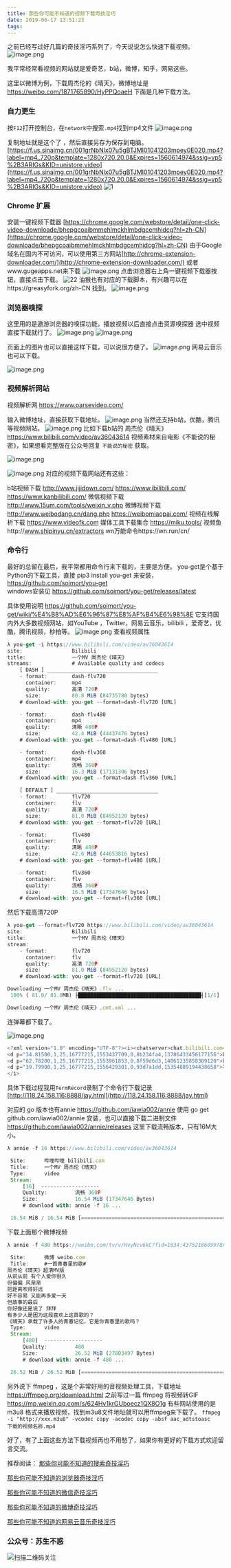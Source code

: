 ```yaml
---
title: 那些你可能不知道的视频下载奇技淫巧
date: 2019-06-17 13:51:23
tags:
---
```

之前已经写过好几篇的奇技淫巧系列了，今天说说怎么快速下载视频。
![image.png](https://upload-images.jianshu.io/upload_images/17817191-d5aa2f3408a6a60a.png?imageMogr2/auto-orient/strip%7CimageView2/2/w/1240)

我平常经常看视频的网站就是爱奇艺，b站，微博，知乎，网易这些。

这里以微博为例，下载周杰伦的《晴天》，微博地址是 https://weibo.com/1871765890/HyPPQoaeH
下面是几种下载方法。

### 自力更生
按`F12`打开控制台，在`network`中搜索`.mp4`找到mp4文件
![image.png](https://upload-images.jianshu.io/upload_images/17817191-b047e9bbdc10b590.png?imageMogr2/auto-orient/strip%7CimageView2/2/w/1240)

复制地址就是这个了 ，然后直接另存为保存到电脑。[https://f.us.sinaimg.cn/001grNbNlx07u5gBTJMI01041203mpey0E020.mp4?label=mp4_720p&template=1280x720.20.0&Expires=1560614974&ssig=vp5%2B3ARIGs&KID=unistore,video](https://f.us.sinaimg.cn/001grNbNlx07u5gBTJMI01041203mpey0E020.mp4?label=mp4_720p&template=1280x720.20.0&Expires=1560614974&ssig=vp5%2B3ARIGs&KID=unistore,video)
![1](https://upload-images.jianshu.io/upload_images/17817191-e56b85d7174d1b64.png?imageMogr2/auto-orient/strip%7CimageView2/2/w/1240)
### Chrome 扩展 
安装一键视频下载器 [https://chrome.google.com/webstore/detail/one-click-video-downloade/bhepgcoaibmmehlmckhlmbdgcemhidcg?hl=zh-CN](https://chrome.google.com/webstore/detail/one-click-video-downloade/bhepgcoaibmmehlmckhlmbdgcemhidcg?hl=zh-CN) 
由于Google域名在国内不可访问，可以使用第三方网站[http://chrome-extension-downloader.com/](http://chrome-extension-downloader.com/)
或者www.gugeapps.net来下载
![image.png](https://upload-images.jianshu.io/upload_images/17817191-ae4641936e33f564.png?imageMogr2/auto-orient/strip%7CimageView2/2/w/1240)
点击浏览器右上角一键视频下载器按钮，直接点击下载。
![22](https://upload-images.jianshu.io/upload_images/17817191-bb39abc378044240.png?imageMogr2/auto-orient/strip%7CimageView2/2/w/1240)
油猴也有对应的下载脚本，有兴趣可以在https://greasyfork.org/zh-CN 找到。
![image.png](https://upload-images.jianshu.io/upload_images/17817191-b019cabf6c2ac6bd.png?imageMogr2/auto-orient/strip%7CimageView2/2/w/1240)

### 浏览器嗅探
这里用的是遨游浏览器的嗅探功能，播放视频以后直接点击资源嗅探器
选中视频直接下载就行了。
![image.png](https://upload-images.jianshu.io/upload_images/17817191-be09051e0ef0e8bd.png?imageMogr2/auto-orient/strip%7CimageView2/2/w/1240)
![image.png](https://upload-images.jianshu.io/upload_images/17817191-176172f2e469edcc.png?imageMogr2/auto-orient/strip%7CimageView2/2/w/1240)

页面上的图片也可以直接这样下载，可以说很方便了。
![image.png](https://upload-images.jianshu.io/upload_images/17817191-d43c733f6378ef3a.png?imageMogr2/auto-orient/strip%7CimageView2/2/w/1240)
网易云音乐也可以下载。

![image.png](https://upload-images.jianshu.io/upload_images/17817191-27b71d9734a0915b.png?imageMogr2/auto-orient/strip%7CimageView2/2/w/1240)

 
### 视频解析网站
视频解析网 https://www.parsevideo.com/   

输入微博地址，直接获取下载地址。
![image.png](https://upload-images.jianshu.io/upload_images/17817191-6ff0e441a5f27ac9.png?imageMogr2/auto-orient/strip%7CimageView2/2/w/1240)
当然还支持b站，优酷，腾讯等视频网站。
![image.png](https://upload-images.jianshu.io/upload_images/17817191-aea34856efc39594.png?imageMogr2/auto-orient/strip%7CimageView2/2/w/1240)
比如下载b站的 周杰伦《晴天》https://www.bilibili.com/video/av36043614 
视频素材来自电影《不能说的秘密》，如果想看完整版在公众号回复 `不能说的秘密` 获取。

![image.png](https://upload-images.jianshu.io/upload_images/17817191-dedad74f37b85d73.png?imageMogr2/auto-orient/strip%7CimageView2/2/w/1240)

![image.png](https://upload-images.jianshu.io/upload_images/17817191-03aa7012756ade04.png?imageMogr2/auto-orient/strip%7CimageView2/2/w/1240)
对应的视频下载网站还有这些：

b站视频下载 http://www.jijidown.com/   https://www.ibilibili.com/ https://www.kanbilibili.com/ 
微信视频下载 http://www.15um.com/tools/weixin_v.php
微博视频下载 http://www.weibodang.cn/dang.php https://weibomiaopai.com/ 
 视频在线解析下载 https://www.videofk.com
媒体工具下载集合 https://miku.tools/
视频鱼http://www.shipinyu.cn/extractors
wn万能命令https://wn.run/cn/
### 命令行
最好的总留在最后，我平常都用命令行来下载的，主要是方便。
you-get是个基于Python的下载工具，直接 pip3 install you-get 来安装，https://github.com/soimort/you-get  
windows安装见 https://github.com/soimort/you-get/releases/latest 

具体使用说明 https://github.com/soimort/you-get/wiki/%E4%B8%AD%E6%96%87%E8%AF%B4%E6%98%8E 
它支持国内外大多数视频网站，如YouTube ，Twitter，网易云音乐，bilibili ，爱奇艺，优酷，腾讯视频，秒拍等。
![image.png](https://upload-images.jianshu.io/upload_images/17817191-7e26c4f4894d3ea3.png?imageMogr2/auto-orient/strip%7CimageView2/2/w/1240)
查看视频属性
```js
λ you-get -i https://www.bilibili.com/video/av36043614
site:                Bilibili
title:               一个MV 周杰伦《晴天》
streams:             # Available quality and codecs
    [ DASH ] ____________________________________
    - format:        dash-flv720
      container:     mp4
      quality:       高清 720P
      size:          80.8 MiB (84735780 bytes)
    # download-with: you-get --format=dash-flv720 [URL]

    - format:        dash-flv480
      container:     mp4
      quality:       清晰 480P
      size:          42.4 MiB (44437476 bytes)
    # download-with: you-get --format=dash-flv480 [URL]

    - format:        dash-flv360
      container:     mp4
      quality:       流畅 360P
      size:          16.3 MiB (17131306 bytes)
    # download-with: you-get --format=dash-flv360 [URL]

    [ DEFAULT ] _________________________________
    - format:        flv720
      container:     flv
      quality:       高清 720P
      size:          81.0 MiB (84952120 bytes)
    # download-with: you-get --format=flv720 [URL]

    - format:        flv480
      container:     flv
      quality:       清晰 480P
      size:          42.6 MiB (44653816 bytes)
    # download-with: you-get --format=flv480 [URL]

    - format:        flv360
      container:     flv
      quality:       流畅 360P
      size:          16.5 MiB (17347646 bytes)
    # download-with: you-get --format=flv360 [URL]

```
然后下载高清720P
```js
λ you-get --format=flv720 https://www.bilibili.com/video/av36043614
site:                Bilibili
title:               一个MV 周杰伦《晴天》
stream:
    - format:        flv720
      container:     flv
      quality:       高清 720P
      size:          81.0 MiB (84952120 bytes)
    # download-with: you-get --format=flv720 [URL]

Downloading 一个MV 周杰伦《晴天》.flv ...
 100% ( 81.0/ 81.0MB) ├████████████████████████████████████████┤[1/1]    8 MB/s

Downloading 一个MV 周杰伦《晴天》.cmt.xml ...

```
连弹幕都下载了。
 

![image.png](https://upload-images.jianshu.io/upload_images/17817191-af29be6308b53b30.png?imageMogr2/auto-orient/strip%7CimageView2/2/w/1240)

```js
<?xml version="1.0" encoding="UTF-8"?><i><chatserver>chat.bilibili.com</chatserver><chatid>63275197</chatid><mission>0</mission><maxlimit>1000</maxlimit><state>0</state><real_name>0</real_name><source>k-v</source>
<d p="34.81500,1,25,16777215,1553437709,0,8b234fa4,13786433456177156">粉了 开口脆</d>
<d p="62.78200,1,25,16777215,1553961853,0,8f59d6d3,14061235858309120">周冬雨和这女的像</d>
<d p="39.79900,1,25,16777215,1556429301,0,93d7a1dd,15354889194438658">不能说的秘密</d>
</i>
```
具体下载过程我用`TermRecord`录制了个命令行下载记录 [http://118.24.158.116:8888/jay.html](http://118.24.158.116:8888/jay.html)

对应的 go 版本也有annie  https://github.com/iawia002/annie
 使用 go get github.com/iawia002/annie 安装，也可以直接下载二进制文件 https://github.com/iawia002/annie/releases 
这里下载流畅版本，只有16M大小。
```js
λ annie -f 16 https://www.bilibili.com/video/av36043614

 Site:      哔哩哔哩 bilibili.com
 Title:     一个MV 周杰伦《晴天》
 Type:      video
 Stream:
     [16]  -------------------
     Quality:         流畅 360P
     Size:            16.54 MiB (17347646 Bytes)
     # download with: annie -f 16 ...

 16.54 MiB / 16.54 MiB [=======================================================================] 100.00% 1.32 MiB/s 12s
```
下载上面那个微博视频
```js
λ annie -f 480 https://weibo.com/tv/v/HvyNcv6kC?fid=1034:4375218609978642

 Site:      微博 weibo.com
 Title:     #一首青春里的歌#
周杰伦《晴天》超清MV版
从前从前 有个人爱你很久
但偏偏 风渐渐
把距离吹得好远
好不容易 又能再多爱一天
但故事的最后
你好像还是说了 拜拜
有多少人是因为这段喜欢上这首歌的？
《晴天》承载了许多人的青春记忆，它是你青春里的歌吗？
 Type:      video
 Stream:
     [480]  -------------------
     Quality:         480
     Size:            26.52 MiB (27803497 Bytes)
     # download with: annie -f 480 ...

 26.52 MiB / 26.52 MiB [=======================================================================] 100.00% 1.52 MiB/s 17s

```
 另外说下 ffmpeg ，这是个非常好用的音视频处理工具，下载地址 https://ffmpeg.org/download.html 之前写过一篇 ffmpeg 将视频转GIF https://mp.weixin.qq.com/s/624Hv1krGUboecz1QX8O1g
有些网站使用的是 m3u8 格式来播放视频，找到m3u8文件地址就可以用ffmpeg来下载了。
`ffmpeg  -i "http://xxx.m3u8" -vcodec copy -acodec copy -absf aac_adtstoasc       下载的视频名称.mp4`


好了，有了上面这些方法下载视频再也不用愁了，如果你有更好的下载方式欢迎留言交流。


推荐阅读：
[那些你可能不知道的搜索奇技淫巧](https://mp.weixin.qq.com/s/-5tZWfeWWa_E8jRCH0T_Cw)

[那些你可能不知道的浏览器奇技淫巧](https://mp.weixin.qq.com/s/-cSjrvkibYGp5Fx8gCTFuw)

[那些你可能不知道的微信奇技淫巧](https://mp.weixin.qq.com/s/eGDO0Y8el_dsEyriCoAgog)

[那些你可能不知道的微博奇技淫巧](https://mp.weixin.qq.com/s/j7VhoZXmUTnOWC5C_B8jlQ)

[那些你可能不知道的网易云音乐奇技淫巧](https://mp.weixin.qq.com/s/LtI2piwAIDXA590NEsXvuw)

### 公众号：苏生不惑
 ![扫描二维码关注](https://upload-images.jianshu.io/upload_images/17817191-6e0079f95d4c0338.jpg?imageMogr2/auto-orient/strip%7CimageView2/2/w/1240)
 






